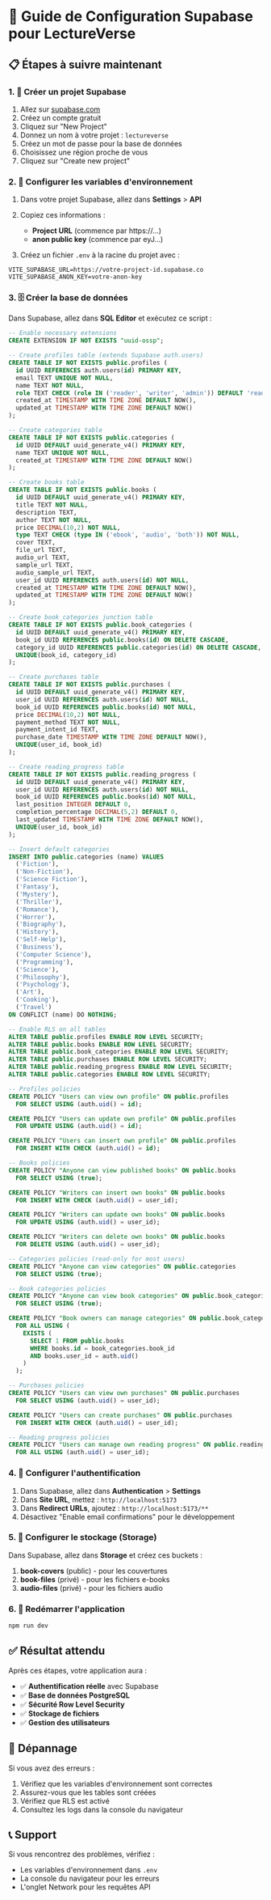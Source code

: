 # 🚀 Guide de Configuration Supabase pour LectureVerse

## 📋 Étapes à suivre maintenant

### 1. 🔑 Créer un projet Supabase

1. Allez sur [supabase.com](https://supabase.com)
2. Créez un compte gratuit
3. Cliquez sur "New Project"
4. Donnez un nom à votre projet : `lectureverse`
5. Créez un mot de passe pour la base de données
6. Choisissez une région proche de vous
7. Cliquez sur "Create new project"

### 2. 📝 Configurer les variables d'environnement

1. Dans votre projet Supabase, allez dans **Settings** > **API**
2. Copiez ces informations :
   - **Project URL** (commence par https://...)
   - **anon public key** (commence par eyJ...)

3. Créez un fichier `.env` à la racine du projet avec :

```env
VITE_SUPABASE_URL=https://votre-project-id.supabase.co
VITE_SUPABASE_ANON_KEY=votre-anon-key
```

### 3. 🗄️ Créer la base de données

Dans Supabase, allez dans **SQL Editor** et exécutez ce script :

```sql
-- Enable necessary extensions
CREATE EXTENSION IF NOT EXISTS "uuid-ossp";

-- Create profiles table (extends Supabase auth.users)
CREATE TABLE IF NOT EXISTS public.profiles (
  id UUID REFERENCES auth.users(id) PRIMARY KEY,
  email TEXT UNIQUE NOT NULL,
  name TEXT NOT NULL,
  role TEXT CHECK (role IN ('reader', 'writer', 'admin')) DEFAULT 'reader',
  created_at TIMESTAMP WITH TIME ZONE DEFAULT NOW(),
  updated_at TIMESTAMP WITH TIME ZONE DEFAULT NOW()
);

-- Create categories table
CREATE TABLE IF NOT EXISTS public.categories (
  id UUID DEFAULT uuid_generate_v4() PRIMARY KEY,
  name TEXT UNIQUE NOT NULL,
  created_at TIMESTAMP WITH TIME ZONE DEFAULT NOW()
);

-- Create books table
CREATE TABLE IF NOT EXISTS public.books (
  id UUID DEFAULT uuid_generate_v4() PRIMARY KEY,
  title TEXT NOT NULL,
  description TEXT,
  author TEXT NOT NULL,
  price DECIMAL(10,2) NOT NULL,
  type TEXT CHECK (type IN ('ebook', 'audio', 'both')) NOT NULL,
  cover TEXT,
  file_url TEXT,
  audio_url TEXT,
  sample_url TEXT,
  audio_sample_url TEXT,
  user_id UUID REFERENCES auth.users(id) NOT NULL,
  created_at TIMESTAMP WITH TIME ZONE DEFAULT NOW(),
  updated_at TIMESTAMP WITH TIME ZONE DEFAULT NOW()
);

-- Create book_categories junction table
CREATE TABLE IF NOT EXISTS public.book_categories (
  id UUID DEFAULT uuid_generate_v4() PRIMARY KEY,
  book_id UUID REFERENCES public.books(id) ON DELETE CASCADE,
  category_id UUID REFERENCES public.categories(id) ON DELETE CASCADE,
  UNIQUE(book_id, category_id)
);

-- Create purchases table
CREATE TABLE IF NOT EXISTS public.purchases (
  id UUID DEFAULT uuid_generate_v4() PRIMARY KEY,
  user_id UUID REFERENCES auth.users(id) NOT NULL,
  book_id UUID REFERENCES public.books(id) NOT NULL,
  price DECIMAL(10,2) NOT NULL,
  payment_method TEXT NOT NULL,
  payment_intent_id TEXT,
  purchase_date TIMESTAMP WITH TIME ZONE DEFAULT NOW(),
  UNIQUE(user_id, book_id)
);

-- Create reading_progress table
CREATE TABLE IF NOT EXISTS public.reading_progress (
  id UUID DEFAULT uuid_generate_v4() PRIMARY KEY,
  user_id UUID REFERENCES auth.users(id) NOT NULL,
  book_id UUID REFERENCES public.books(id) NOT NULL,
  last_position INTEGER DEFAULT 0,
  completion_percentage DECIMAL(5,2) DEFAULT 0,
  last_updated TIMESTAMP WITH TIME ZONE DEFAULT NOW(),
  UNIQUE(user_id, book_id)
);

-- Insert default categories
INSERT INTO public.categories (name) VALUES 
  ('Fiction'),
  ('Non-Fiction'),
  ('Science Fiction'),
  ('Fantasy'),
  ('Mystery'),
  ('Thriller'),
  ('Romance'),
  ('Horror'),
  ('Biography'),
  ('History'),
  ('Self-Help'),
  ('Business'),
  ('Computer Science'),
  ('Programming'),
  ('Science'),
  ('Philosophy'),
  ('Psychology'),
  ('Art'),
  ('Cooking'),
  ('Travel')
ON CONFLICT (name) DO NOTHING;

-- Enable RLS on all tables
ALTER TABLE public.profiles ENABLE ROW LEVEL SECURITY;
ALTER TABLE public.books ENABLE ROW LEVEL SECURITY;
ALTER TABLE public.book_categories ENABLE ROW LEVEL SECURITY;
ALTER TABLE public.purchases ENABLE ROW LEVEL SECURITY;
ALTER TABLE public.reading_progress ENABLE ROW LEVEL SECURITY;
ALTER TABLE public.categories ENABLE ROW LEVEL SECURITY;

-- Profiles policies
CREATE POLICY "Users can view own profile" ON public.profiles
  FOR SELECT USING (auth.uid() = id);

CREATE POLICY "Users can update own profile" ON public.profiles
  FOR UPDATE USING (auth.uid() = id);

CREATE POLICY "Users can insert own profile" ON public.profiles
  FOR INSERT WITH CHECK (auth.uid() = id);

-- Books policies
CREATE POLICY "Anyone can view published books" ON public.books
  FOR SELECT USING (true);

CREATE POLICY "Writers can insert own books" ON public.books
  FOR INSERT WITH CHECK (auth.uid() = user_id);

CREATE POLICY "Writers can update own books" ON public.books
  FOR UPDATE USING (auth.uid() = user_id);

CREATE POLICY "Writers can delete own books" ON public.books
  FOR DELETE USING (auth.uid() = user_id);

-- Categories policies (read-only for most users)
CREATE POLICY "Anyone can view categories" ON public.categories
  FOR SELECT USING (true);

-- Book categories policies
CREATE POLICY "Anyone can view book categories" ON public.book_categories
  FOR SELECT USING (true);

CREATE POLICY "Book owners can manage categories" ON public.book_categories
  FOR ALL USING (
    EXISTS (
      SELECT 1 FROM public.books 
      WHERE books.id = book_categories.book_id 
      AND books.user_id = auth.uid()
    )
  );

-- Purchases policies
CREATE POLICY "Users can view own purchases" ON public.purchases
  FOR SELECT USING (auth.uid() = user_id);

CREATE POLICY "Users can create purchases" ON public.purchases
  FOR INSERT WITH CHECK (auth.uid() = user_id);

-- Reading progress policies
CREATE POLICY "Users can manage own reading progress" ON public.reading_progress
  FOR ALL USING (auth.uid() = user_id);
```

### 4. 🔐 Configurer l'authentification

1. Dans Supabase, allez dans **Authentication** > **Settings**
2. Dans **Site URL**, mettez : `http://localhost:5173`
3. Dans **Redirect URLs**, ajoutez : `http://localhost:5173/**`
4. Désactivez "Enable email confirmations" pour le développement

### 5. 📁 Configurer le stockage (Storage)

Dans Supabase, allez dans **Storage** et créez ces buckets :

1. **book-covers** (public) - pour les couvertures
2. **book-files** (privé) - pour les fichiers e-books
3. **audio-files** (privé) - pour les fichiers audio

### 6. 🚀 Redémarrer l'application

```bash
npm run dev
```

## ✅ Résultat attendu

Après ces étapes, votre application aura :

- ✅ **Authentification réelle** avec Supabase
- ✅ **Base de données PostgreSQL** 
- ✅ **Sécurité Row Level Security**
- ✅ **Stockage de fichiers**
- ✅ **Gestion des utilisateurs**

## 🔧 Dépannage

Si vous avez des erreurs :

1. Vérifiez que les variables d'environnement sont correctes
2. Assurez-vous que les tables sont créées
3. Vérifiez que RLS est activé
4. Consultez les logs dans la console du navigateur

## 📞 Support

Si vous rencontrez des problèmes, vérifiez :
- Les variables d'environnement dans `.env`
- La console du navigateur pour les erreurs
- L'onglet Network pour les requêtes API